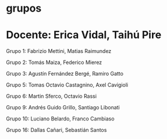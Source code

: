 # grupos

Docente: Erica Vidal, Taihú Pire
=======

Grupo 1: Fabrizio Mettini, Matias Raimundez

Grupo 2: Tomás Maiza, Federico Mierez

Grupo 3: Agustín Fernández Bergé, Ramiro Gatto

Grupo 5: Tomas Octavio Castagnino, Axel Cavigioli

Grupo 6: Martin Sferco, Octavio Rassi

Grupo 9: Andrés Guido Grillo, Santiago Libonati

Grupo 10: Luciano Belardo, Franco Cambiaso

Grupo 16: Dallas Cañari, Sebastián Santos
